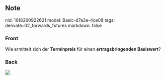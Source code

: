 ## Note
nid: 1618260922621
model: Basic-d7a3e-4ce08
tags: derivate::02_forwards_futures
markdown: false

### Front
Wie ermittelt sich der <b>Terminpreis</b> für einen
<b>ertragsbringenden Basiswert</b>?

### Back
<img src="paste-e1b4153bb825d9c9899551797f8640edfbc5b64c.jpg">
